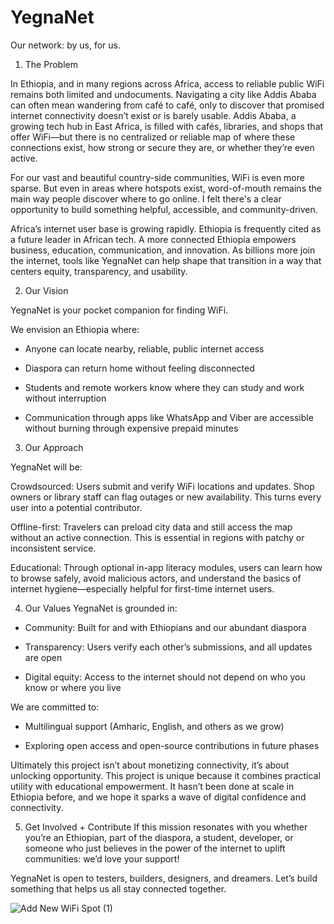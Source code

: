 # YegnaNet
Our network: by us, for us.


1. The Problem

In Ethiopia, and in many regions across Africa, access to reliable public WiFi remains both limited and undocuments. Navigating a city like Addis Ababa can often mean wandering from café to café, only to discover that promised internet connectivity doesn’t exist or is barely usable. Addis Ababa, a growing tech hub in East Africa, is filled with cafés, libraries, and shops that offer WiFi—but there is no centralized or reliable map of where these connections exist, how strong or secure they are, or whether they’re even active. 

For our vast and beautiful country-side communities, WiFi is even more sparse. But even in areas where hotspots exist, word-of-mouth remains the main way people discover where to go online. I felt there's a clear opportunity to build something helpful, accessible, and community-driven. 

Africa’s internet user base is growing rapidly. Ethiopia is frequently cited as a future leader in African tech. A more connected Ethiopia empowers business, education, communication, and innovation. As billions more join the internet, tools like YegnaNet can help shape that transition in a way that centers equity, transparency, and usability.

2. Our Vision
   
YegnaNet is your pocket companion for finding WiFi.

We envision an Ethiopia where:

- Anyone can locate nearby, reliable, public internet access

- Diaspora can return home without feeling disconnected

- Students and remote workers know where they can study and work without interruption

- Communication through apps like WhatsApp and Viber are accessible without burning through expensive    prepaid minutes

3. Our Approach

YegnaNet will be:

Crowdsourced: Users submit and verify WiFi locations and updates. Shop owners or library staff can flag outages or new availability. This turns every user into a potential contributor.

Offline-first: Travelers can preload city data and still access the map without an active connection. This is essential in regions with patchy or inconsistent service.

Educational: Through optional in-app literacy modules, users can learn how to browse safely, avoid malicious actors, and understand the basics of internet hygiene—especially helpful for first-time internet users.

4. Our Values
YegnaNet is grounded in:

- Community: Built for and with Ethiopians and our abundant diaspora

- Transparency: Users verify each other’s submissions, and all updates are open

- Digital equity: Access to the internet should not depend on who you know or where you live

We are committed to:

- Multilingual support (Amharic, English, and others as we grow)

- Exploring open access and open-source contributions in future phases

Ultimately this project isn’t about monetizing connectivity, it’s about unlocking opportunity. This project is unique because it combines practical utility with educational empowerment. It hasn’t been done at scale in Ethiopia before, and we hope it sparks a wave of digital confidence and connectivity.

5. Get Involved + Contribute
If this mission resonates with you whether you’re an Ethiopian, part of the diaspora, a student, developer, or someone who just believes in the power of the internet to uplift communities: we’d love your support!

YegnaNet is open to testers, builders, designers, and dreamers.
Let’s build something that helps us all stay connected together.

![Add New WiFi Spot (1)](https://github.com/user-attachments/assets/2955cd13-b7e9-4371-a991-e91a188d9ec5)


